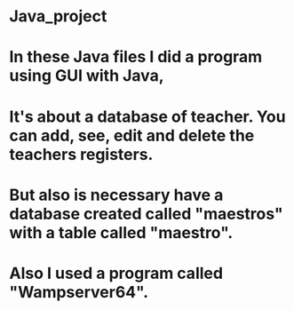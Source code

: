 # Java_project
# In these Java files I did a program using GUI with Java, 
# It's about a database of teacher. You can add, see, edit and delete the teachers registers.
# But also is necessary have a database created called "maestros" with a table called "maestro".

# Also I used a program called "Wampserver64".